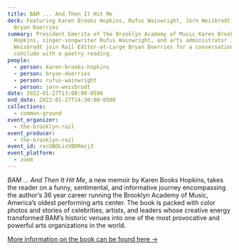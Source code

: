 ```yaml
---
title: BAM ... And Then It Hit Me
deck: Featuring Karen Brooks Hopkins, Rufus Wainwright, Jörn Weisbrodt, and
  Bryan Doerries
summary: President Emerita of the Brooklyn Academy of Music Karen Brooks
  Hopkins, singer-songwriter Rufus Wainwright, and arts administrator Jörn
  Weisbrodt join Rail Editor-at-Large Bryan Doerries for a conversation. We
  conclude with a poetry reading.
people:
  - person: karen-brooks-hopkins
  - person: bryan-doerries
  - person: rufus-wainwright
  - person: jorn-weisbrodt
date: 2022-01-27T13:00:00-0500
end_date: 2022-01-27T14:30:00-0500
collections:
  - common-ground
event_organizer:
  - the-brooklyn-rail
event_producer:
  - the-brooklyn-rail
event_id: recGBOLixVBDRmzj3
event_platform:
  - zoom
---
```

*BAM … And Then It Hit Me*, a new memoir by Karen Books Hopkins, takes the reader on a funny, sentimental, and informative journey encompassing the author’s 36 year career running the Brooklyn Academy of Music, America’s oldest performing arts center. The book is packed with color photos and stories of celebrities, artists, and leaders whose creative energy transformed BAM’s historic venues into one of the most provocative and powerful arts organizations in the world.

[More information on the book can be found here →](https://kbhbooktour.com/)